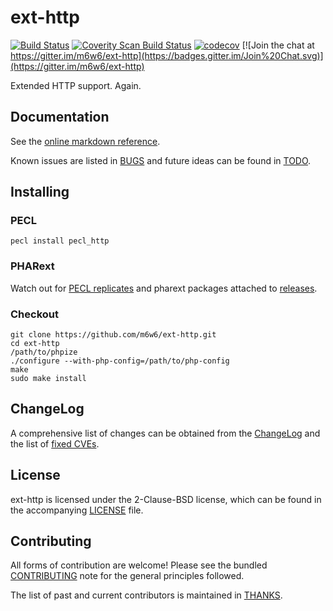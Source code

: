 # ext-http

[![Build Status](https://travis-ci.org/m6w6/ext-http.svg?branch=master)](https://travis-ci.org/m6w6/ext-http)
[![Coverity Scan Build Status](https://scan.coverity.com/projects/8711/badge.svg)](https://scan.coverity.com/projects/m6w6-ext-http)
[![codecov](https://codecov.io/gh/m6w6/ext-http/branch/master/graph/badge.svg)](https://codecov.io/gh/m6w6/ext-http)
[![Join the chat at https://gitter.im/m6w6/ext-http](https://badges.gitter.im/Join%20Chat.svg)](https://gitter.im/m6w6/ext-http)

Extended HTTP support. Again.

## Documentation

See the [online markdown reference](https://mdref.m6w6.name/http).

Known issues are listed in [BUGS](./BUGS) and future ideas can be found in [TODO](./TODO).

## Installing

### PECL

	pecl install pecl_http

### PHARext

Watch out for [PECL replicates](https://replicator.pharext.org?pecl_http)
and pharext packages attached to [releases](https://github.com/m6w6/ext-http/releases).

### Checkout

	git clone https://github.com/m6w6/ext-http.git
	cd ext-http
	/path/to/phpize
	./configure --with-php-config=/path/to/php-config
	make
	sudo make install

## ChangeLog

A comprehensive list of changes can be obtained from the [ChangeLog](./CHANGELOG.md) and the list of [fixed CVEs](./CVE.md).

## License

ext-http is licensed under the 2-Clause-BSD license, which can be found in
the accompanying [LICENSE](./LICENSE) file.

## Contributing

All forms of contribution are welcome! Please see the bundled
[CONTRIBUTING](./CONTRIBUTING.md) note for the general principles followed.

The list of past and current contributors is maintained in [THANKS](./THANKS).
